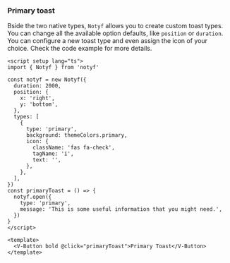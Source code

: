 ### Primary toast

Bside the two native types, `Notyf` allows you to create custom toast types.
You can change all the available option defaults, like `position` or `duration`.
You can configure a new toast type and even assign the icon of your choice.
Check the code example for more details.

<!--code-->

```vue
<script setup lang="ts">
import { Notyf } from 'notyf'

const notyf = new Notyf({
  duration: 2000,
  position: {
    x: 'right',
    y: 'bottom',
  },
  types: [
    {
      type: 'primary',
      background: themeColors.primary,
      icon: {
        className: 'fas fa-check',
        tagName: 'i',
        text: '',
      },
    },
  ],
})
const primaryToast = () => {
  notyf.open({
    type: 'primary',
    message: 'This is some useful information that you might need.',
  })
}
</script>

<template>
  <V-Button bold @click="primaryToast">Primary Toast</V-Button>
</template>
```

<!--/code-->
